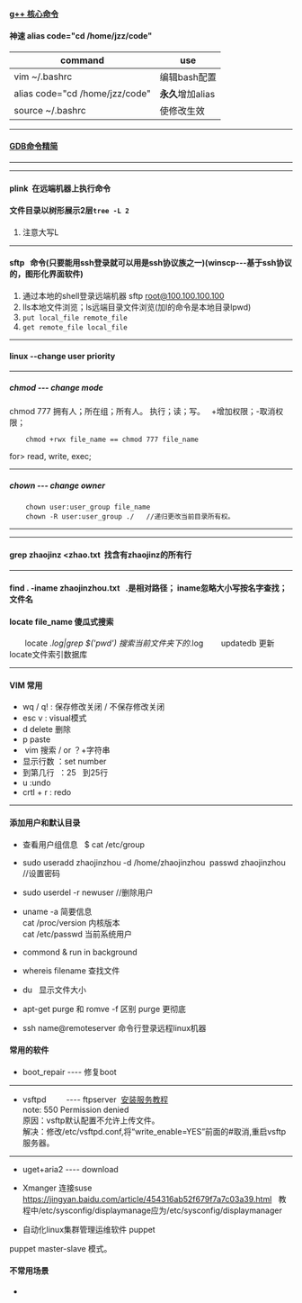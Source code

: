 


#### [g++ 核心命令](https://github.com/zhaojinzhou/notes/blob/master/linux/g++.md)

#### 神速 alias code="cd /home/jzz/code"

| command | use |
|----|---|
| vim ~/.bashrc | 编辑bash配置 |
|alias code="cd /home/jzz/code"| **永久**增加alias|
|source ~/.bashrc | 使修改生效|



----

#### [GDB命令精简](https://github.com/zhaojinzhou/notes/blob/master/linux/GDB.md)
---

---


#### plink  在远端机器上执行命令

#### 文件目录以树形展示2层`tree -L 2`
1. 注意大写L

---

#### sftp   命令(只要能用ssh登录就可以用是ssh协议族之一)(winscp---基于ssh协议的，图形化界面软件)

1. 通过本地的shell登录远端机器 sftp root@100.100.100.100
2. lls本地文件浏览；ls远端目录文件浏览(加l的命令是本地目录lpwd)
3. `put local_file remote_file`
4. `get remote_file local_file`

---
#### linux --change user priority
---

##### chmod --- change mode   
chmod 777 拥有人；所在组；所有人。 执行；读；写。  
+增加权限；-取消权限；  

        chmod +rwx file_name == chmod 777 file_name  
        
for> read, write, exec;  

---

##### chown --- change owner
        chown user:user_group file_name
        chown -R user:user_group ./   //递归更改当前目录所有权。  
        
---
---

#### grep zhaojinz <zhao.txt  找含有zhaojinz的所有行  

---

#### find . -iname zhaojinzhou.txt   .是相对路径； iname忽略大小写按名字查找； 文件名

#### locate file_name 傻瓜式搜索
        locate *.log|grep $('pwd') 搜索当前文件夹下的*.log
        updatedb 更新locate文件索引数据库


---

#### VIM 常用
* wq / q! : 保存修改关闭 / 不保存修改关闭
* esc v : visual模式
* d delete 删除
* p paste
*  vim 搜索 / or ？+字符串
* 显示行数 ：set number
* 到第几行  ：25   到25行
* u :undo
* crtl + r :  redo 

---

#### 添加用户和默认目录

* 查看用户组信息    $ cat /etc/group  

* sudo useradd zhaojinzhou -d /home/zhaojinzhou 
  passwd zhaojinzhou                                 //设置密码  
  
* sudo userdel -r newuser //删除用户

* uname -a 简要信息  
  cat /proc/version 内核版本  
  cat /etc/passwd 当前系统用户

* commond & run in background

* whereis filename 查找文件

* du  
 显示文件大小  
   
* apt-get purge 和 romve -f 区别 purge 更彻底

* ssh name@remoteserver 命令行登录远程linux机器

#### 常用的软件
* boot_repair    ---- 修复boot  

----  

* vsftpd         ---- ftpserver  [安装服务教程](http://www.krizna.com/ubuntu/setup-ftp-server-on-ubuntu-14-04-vsftpd/)  
  note:
  550 Permission denied  
  原因：vsftp默认配置不允许上传文件。  
  解决：修改/etc/vsftpd.conf,将“write_enable=YES”前面的#取消,重启vsftp服务器。  

----

* uget+aria2     ---- download

* Xmanger 连接suse https://jingyan.baidu.com/article/454316ab52f679f7a7c03a39.html  
教程中/etc/sysconfig/displaymanage应为/etc/sysconfig/displaymanager

* 自动化linux集群管理运维软件 puppet

puppet master-slave 模式。

#### 不常用场景

* 

